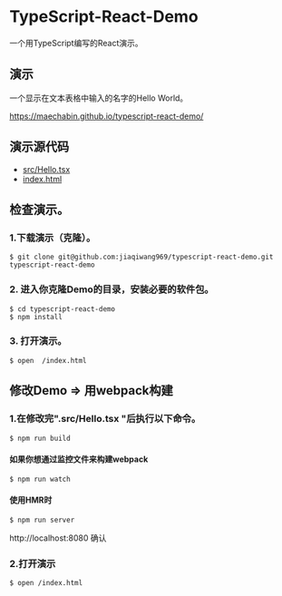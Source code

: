 # TypeScript-React-Demo

一个用TypeScript编写的React演示。

## 演示

一个显示在文本表格中输入的名字的Hello World。

https://maechabin.github.io/typescript-react-demo/

## 演示源代码

- [src/Hello.tsx](https://github.com/maechabin/typescript-react-demo/blob/master/src/Hello.tsx)
- [index.html](https://github.com/maechabin/typescript-react-demo/blob/master/index.html)

##  检查演示。

### 1.下载演示（克隆）。

```
$ git clone git@github.com:jiaqiwang969/typescript-react-demo.git typescript-react-demo
```

### 2. 进入你克隆Demo的目录，安装必要的软件包。

``` 
$ cd typescript-react-demo
$ npm install
```

### 3. 打开演示。

```
$ open  /index.html
```

##  修改Demo => 用webpack构建

###  1.在修改完".src/Hello.tsx "后执行以下命令。

``` 
$ npm run build
``` 

####  如果你想通过监控文件来构建webpack

``` 
$ npm run watch
``` 

####  使用HMR时

```
$ npm run server
```

http://localhost:8080 确认

###  2.打开演示

```
$ open /index.html
```

